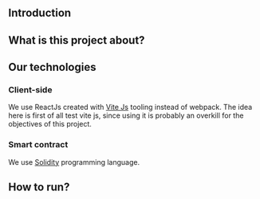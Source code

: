 ## Introduction

## What is this project about?

## Our technologies

### Client-side

We use ReactJs created with [Vite Js](https://vitejs.dev/guide/why.html) tooling instead of webpack. The idea here is first of all test vite js, since using it is probably an overkill for the objectives of this project.

### Smart contract

We use [Solidity](https://docs.soliditylang.org/en/v0.8.11/) programming language.

## How to run?


